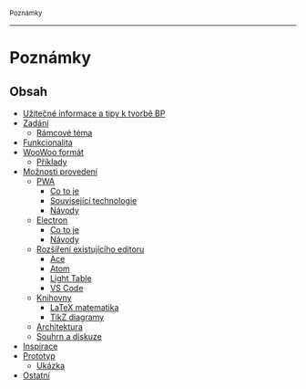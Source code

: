 <sub>Poznámky<sub>

---

# Poznámky

## Obsah

- [Užitečné informace a tipy k tvorbě BP](protips/README.md)
- [Zadání](zadani/README.md)
    - [Rámcové téma](zadani/README.md#rámcové-téma)
- [Funkcionalita](funkcionalita/README.md)
- [WooWoo formát](woo/README.md)
    - [Příklady](woo/README.md#příklady)
- [Možnosti provedení](moznosti-provedeni/README.md)
    - [PWA](moznosti-provedeni/pwa.md)
        - [Co to je](moznosti-provedeni/pwa.md#co-to-je)
        - [Související technologie](
            moznosti-provedeni/pwa.md#související-technologie)
        - [Návody](moznosti-provedeni/pwa.md#návody)
    - [Electron](moznosti-provedeni/electron.md)
        - [Co to je](moznosti-provedeni/electron.md#co-to-je)
        - [Návody](moznosti-provedeni/electron.md#návody)
    - [Rozšíření existujícího editoru](
        moznosti-provedeni/README.md#rozšíření-existujícího-editoru)
        - [Ace](moznosti-provedeni/rozsireni-ace.md)
        - [Atom](moznosti-provedeni/rozsireni-atom.md)
        - [Light Table](moznosti-provedeni/rozsireni-lighttable.md)
        - [VS Code](moznosti-provedeni/rozsireni-vscode.md)
    - [Knihovny](moznosti-provedeni/knihovny.md)
        - [LaTeX matematika](moznosti-provedeni/knihovny.md#latex-matematika)
        - [TikZ diagramy](moznosti-provedeni/knihovny.md#tikz-diagramy)
    - [Architektura](moznosti-provedeni/architektura.md)
    - [Souhrn a diskuze](moznosti-provedeni/README.md#souhrn-a-diskuze)
- [Inspirace](inspirace/README.md)
- [Prototyp](prototyp/README.md)
    - [Ukázka](prototyp/README.md#ukázka)
- [Ostatní](ostatni/README.md)
